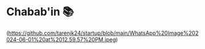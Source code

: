 # Chabab'in 📚
(https://github.com/tarenjk24/startup/blob/main/WhatsApp%20Image%202024-06-01%20at%2012.59.57%20PM.jpeg)
